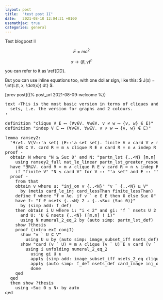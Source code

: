 ```yaml
---
layout: post
title:  "test post II"
date:   2021-08-10 12:04:21 +0100
usemathjax: true 
categories: general
---
```


Test blogpost II

$$E=mc^2$$

$$\alpha\longrightarrow (\beta, \gamma)^n \label{DD}$$ 

you can refer to it as \ref{DD}.
 
But you can use inline equations too, with one dollar sign, like this: $ J(x) = \int{L(t, x, \dot{x}) dt} \$. 

[prev post]({% post_url 2021-08-09-welcome %})


<pre class="source">
<span class="keyword1"><span class="command">text</span></span> <span class="quoted"><span class="plain_text">‹This is the most basic version in terms of cliques and independent
  sets, i.e. the version for graphs and 2 colours.
›</span></span>

<span class="keyword1"><span class="command">definition</span></span> <span class="quoted"><span class="quoted">"<span class="free">clique</span> <span class="free"><span class="bound"><span class="entity">V</span></span></span> <span class="free"><span class="bound"><span class="entity">E</span></span></span> <span class="main">⟷</span> <span class="main">(</span><span class="main">∀</span><span class="bound">v</span><span class="main">∈</span><span class="free"><span class="bound"><span class="entity">V</span></span></span><span class="main">.</span> <span class="main">∀</span><span class="bound">w</span><span class="main">∈</span><span class="free"><span class="bound"><span class="entity">V</span></span></span><span class="main">.</span> <span class="bound">v</span> <span class="main">≠</span> <span class="bound">w</span> <span class="main">⟶</span> <span class="main">{</span><span class="bound">v</span><span class="main">,</span> <span class="bound">w</span><span class="main">}</span> <span class="main">∈</span> <span class="free"><span class="bound"><span class="entity">E</span></span></span><span class="main">)</span>"</span></span>
<span class="keyword1"><span class="command">definition</span></span> <span class="quoted"><span class="quoted">"<span class="free">indep</span> <span class="free"><span class="bound"><span class="entity">V</span></span></span> <span class="free"><span class="bound"><span class="entity">E</span></span></span> <span class="main">⟷</span> <span class="main">(</span><span class="main">∀</span><span class="bound">v</span><span class="main">∈</span><span class="free"><span class="bound"><span class="entity">V</span></span></span><span class="main">.</span> <span class="main">∀</span><span class="bound">w</span><span class="main">∈</span><span class="free"><span class="bound"><span class="entity">V</span></span></span><span class="main">.</span> <span class="bound">v</span> <span class="main">≠</span> <span class="bound">w</span> <span class="main">⟶</span> <span class="main">{</span><span class="bound">v</span><span class="main">,</span> <span class="bound">w</span><span class="main">}</span> <span class="main">∉</span> <span class="free"><span class="bound"><span class="entity">E</span></span></span><span class="main">)</span>"</span></span>

<span class="keyword1"><span class="command">lemma</span></span> ramsey2<span class="main">:</span>
  <span class="quoted"><span class="quoted">"<span class="main">∃</span><span class="bound"><span class="bound">r</span></span><span class="main">≥</span><span class="main">1</span><span class="main">.</span> <span class="main">∀</span><span class="main">(</span><span class="bound">V</span><span class="main">::</span><span class="tfree">'a</span> set<span class="main">)</span> <span class="main">(</span><span class="bound">E</span><span class="main">::</span><span class="tfree">'a</span> set set<span class="main">)</span><span class="main">.</span> finite <span class="bound">V</span> <span class="main">∧</span> card <span class="bound">V</span> <span class="main">≥</span> <span class="bound">r</span> <span class="main">⟶</span>
    <span class="main">(</span><span class="main">∃</span><span class="bound"><span class="bound">R</span></span> <span class="main">⊆</span> <span class="bound">V</span><span class="main">.</span> card <span class="bound">R</span> <span class="main">=</span> <span class="free">m</span> <span class="main">∧</span> clique <span class="bound">R</span> <span class="bound">E</span> <span class="main">∨</span> card <span class="bound">R</span> <span class="main">=</span> <span class="free">n</span> <span class="main">∧</span> indep <span class="bound">R</span> <span class="bound">E</span><span class="main">)</span>"</span></span>
<span class="keyword1"><span class="command">proof</span></span> <span class="operator">-</span>
  <span class="keyword3"><span class="command">obtain</span></span> <span class="skolem"><span class="skolem">N</span></span> <span class="keyword2"><span class="keyword">where</span></span> <span class="quoted"><span class="quoted">"<span class="skolem">N</span> <span class="main">≥</span> Suc <span class="main">0</span>"</span></span> <span class="keyword2"><span class="keyword">and</span></span> N<span class="main">:</span> <span class="quoted"><span class="quoted">"partn_lst <span class="main">{..&lt;</span><span class="skolem">N</span><span class="main">}</span> <span class="main">[</span><span class="free">m</span><span class="main">,</span><span class="free">n</span><span class="main">]</span> <span class="numeral">2</span>"</span></span>
    <span class="keyword1"><span class="command">using</span></span> ramsey2_full nat_le_linear partn_lst_greater_resource <span class="keyword1"><span class="command">by</span></span> <span class="operator">blast</span>
  <span class="keyword1"><span class="command">have</span></span> <span class="quoted"><span class="quoted">"<span class="main">∃</span><span class="bound"><span class="bound">R</span></span><span class="main">⊆</span><span class="skolem">V</span><span class="main">.</span> card <span class="bound">R</span> <span class="main">=</span> <span class="free">m</span> <span class="main">∧</span> clique <span class="bound">R</span> <span class="skolem">E</span> <span class="main">∨</span> card <span class="bound">R</span> <span class="main">=</span> <span class="free">n</span> <span class="main">∧</span> indep <span class="bound">R</span> <span class="skolem">E</span>"</span></span>
    <span class="keyword2"><span class="keyword">if</span></span> <span class="quoted"><span class="quoted">"finite <span class="skolem">V</span>"</span></span> <span class="quoted"><span class="quoted">"<span class="skolem">N</span> <span class="main">≤</span> card <span class="skolem">V</span>"</span></span> <span class="keyword2"><span class="keyword">for</span></span> <span class="skolem">V</span> <span class="main">::</span> <span class="quoted"><span class="quoted">"<span class="tfree">'a</span> set"</span></span> <span class="keyword2"><span class="keyword">and</span></span> <span class="skolem">E</span> <span class="main">::</span> <span class="quoted"><span class="quoted">"<span class="tfree">'a</span> set set"</span></span>
  <span class="keyword1"><span class="command">proof</span></span> <span class="operator">-</span>
    <span class="keyword1"><span class="command">from</span></span> that
    <span class="keyword3"><span class="command">obtain</span></span> <span class="skolem"><span class="skolem">v</span></span> <span class="keyword2"><span class="keyword">where</span></span> u<span class="main">:</span> <span class="quoted"><span class="quoted">"inj_on <span class="skolem">v</span> <span class="main">{..&lt;</span><span class="skolem">N</span><span class="main">}</span>"</span></span> <span class="quoted"><span class="quoted">"<span class="skolem">v</span> <span class="main">`</span> <span class="main">{..&lt;</span><span class="skolem">N</span><span class="main">}</span> <span class="main">⊆</span> <span class="skolem">V</span>"</span></span>
      <span class="keyword1"><span class="command">by</span></span> <span class="main">(</span><span class="operator">metis</span> card_le_inj card_lessThan finite_lessThan<span class="main">)</span>
    <span class="keyword3"><span class="command">define</span></span> <span class="skolem"><span class="skolem">f</span></span> <span class="keyword2"><span class="keyword">where</span></span> <span class="quoted"><span class="quoted">"<span class="skolem">f</span> <span class="main">≡</span> <span class="main">λ</span><span class="bound">e</span><span class="main">.</span> <span class="keyword1">if</span> <span class="skolem">v</span> <span class="main">`</span> <span class="bound">e</span> <span class="main">∈</span> <span class="skolem">E</span> <span class="keyword1">then</span> <span class="main">0</span> <span class="keyword1">else</span> Suc <span class="main">0</span>"</span></span>
    <span class="keyword1"><span class="command">have</span></span> f<span class="main">:</span> <span class="quoted"><span class="quoted">"<span class="skolem">f</span> <span class="main">∈</span> nsets <span class="main">{..&lt;</span><span class="skolem">N</span><span class="main">}</span> <span class="numeral">2</span> <span class="main">→</span> <span class="main">{..&lt;</span>Suc <span class="main">(</span>Suc <span class="main">0</span><span class="main">)</span><span class="main">}</span>"</span></span>
      <span class="keyword1"><span class="command">by</span></span> <span class="main">(</span><span class="operator">simp</span> <span class="quasi_keyword">add</span><span class="main"><span class="main">:</span></span> f_def<span class="main">)</span>
    <span class="keyword1"><span class="command">then</span></span> <span class="keyword3"><span class="command">obtain</span></span> <span class="skolem"><span class="skolem">i</span></span> <span class="skolem"><span class="skolem">U</span></span> <span class="keyword2"><span class="keyword">where</span></span> i<span class="main">:</span> <span class="quoted"><span class="quoted">"<span class="skolem">i</span> <span class="main">&lt;</span> <span class="numeral">2</span>"</span></span> <span class="keyword2"><span class="keyword">and</span></span> gi<span class="main">:</span> <span class="quoted"><span class="quoted">"<span class="skolem">f</span> <span class="main">`</span> nsets <span class="skolem">U</span> <span class="numeral">2</span> <span class="main">⊆</span> <span class="main">{</span><span class="skolem">i</span><span class="main">}</span>"</span></span>
      <span class="keyword2"><span class="keyword">and</span></span> U<span class="main">:</span> <span class="quoted"><span class="quoted">"<span class="skolem">U</span> <span class="main">∈</span> nsets <span class="main">{..&lt;</span><span class="skolem">N</span><span class="main">}</span> <span class="main">(</span><span class="main">[</span><span class="free">m</span><span class="main">,</span><span class="free">n</span><span class="main">]</span> <span class="main">!</span> <span class="skolem">i</span><span class="main">)</span>"</span></span>
      <span class="keyword1"><span class="command">using</span></span> N numeral_2_eq_2 <span class="keyword1"><span class="command">by</span></span> <span class="main">(</span><span class="operator">auto</span> <span class="quasi_keyword">simp</span><span class="main"><span class="main">:</span></span> partn_lst_def<span class="main">)</span>
    <span class="keyword3"><span class="command">show</span></span> <span class="var"><span class="quoted"><span class="var">?thesis</span></span></span>
    <span class="keyword1"><span class="command">proof</span></span> <span class="main">(</span><span class="operator">intro</span> exI conjI<span class="main">)</span>
      <span class="keyword3"><span class="command">show</span></span> <span class="quoted"><span class="quoted">"<span class="skolem">v</span> <span class="main">`</span> <span class="skolem">U</span> <span class="main">⊆</span> <span class="skolem">V</span>"</span></span>
        <span class="keyword1"><span class="command">using</span></span> U u <span class="keyword1"><span class="command">by</span></span> <span class="main">(</span><span class="operator">auto</span> <span class="quasi_keyword">simp</span><span class="main"><span class="main">:</span></span> image_subset_iff nsets_def<span class="main">)</span>
      <span class="keyword3"><span class="command">show</span></span> <span class="quoted"><span class="quoted">"card <span class="main">(</span><span class="skolem">v</span> <span class="main">`</span> <span class="skolem">U</span><span class="main">)</span> <span class="main">=</span> <span class="free">m</span> <span class="main">∧</span> clique <span class="main">(</span><span class="skolem">v</span> <span class="main">`</span> <span class="skolem">U</span><span class="main">)</span> <span class="skolem">E</span> <span class="main">∨</span> card <span class="main">(</span><span class="skolem">v</span> <span class="main">`</span> <span class="skolem">U</span><span class="main">)</span> <span class="main">=</span> <span class="free">n</span> <span class="main">∧</span> indep <span class="main">(</span><span class="skolem">v</span> <span class="main">`</span> <span class="skolem">U</span><span class="main">)</span> <span class="skolem">E</span>"</span></span>
        <span class="keyword1"><span class="command">using</span></span> i <span class="keyword1"><span class="command">unfolding</span></span> numeral_2_eq_2
          <span class="keyword1"><span class="command">using</span></span> gi U u
          <span class="keyword1"><span class="command"><span class="improper"><span class="command">apply</span></span></span></span> <span class="main">(</span><span class="operator">simp</span> <span class="quasi_keyword">add</span><span class="main"><span class="main">:</span></span> image_subset_iff nsets_2_eq clique_def indep_def less_Suc_eq<span class="main">)</span>
          <span class="keyword1"><span class="command"><span class="improper"><span class="command">apply</span></span></span></span> <span class="main">(</span><span class="operator">auto</span> <span class="quasi_keyword">simp</span><span class="main"><span class="main">:</span></span> f_def nsets_def card_image inj_on_subset <span class="quasi_keyword">split</span><span class="main"><span class="main">:</span></span> if_split_asm<span class="main">)</span>
          <span class="keyword1"><span class="command"><span class="improper"><span class="command">done</span></span></span></span>
    <span class="keyword1"><span class="command">qed</span></span>
  <span class="keyword1"><span class="command">qed</span></span>
  <span class="keyword1"><span class="command">then</span></span> <span class="keyword3"><span class="command">show</span></span> <span class="var"><span class="quoted"><span class="var">?thesis</span></span></span>
    <span class="keyword1"><span class="command">using</span></span> <span class="quoted"><span class="quoted">‹Suc <span class="main">0</span> <span class="main">≤</span> <span class="skolem">N</span>›</span></span> <span class="keyword1"><span class="command">by</span></span> <span class="operator">auto</span>
<span class="keyword1"><span class="command">qed</span></span>
</pre>